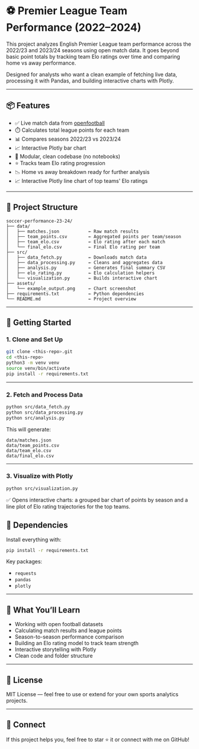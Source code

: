 # ⚽ Premier League Team Performance (2022–2024)

This project analyzes English Premier League team performance across the 2022/23 and 2023/24 seasons using open match data. It goes beyond basic point totals by tracking team Elo ratings over time and comparing home vs away performance.

Designed for analysts who want a clean example of fetching live data, processing it with Pandas, and building interactive charts with Plotly.

---

## 📦 Features

- ✅ Live match data from [openfootball](https://github.com/openfootball/football.json)
- ⏱️ Calculates total league points for each team
- 📊 Compares seasons 2022/23 vs 2023/24
- 📈 Interactive Plotly bar chart
- 🧹 Modular, clean codebase (no notebooks)
- ⭐ Tracks team Elo rating progression
- 📉 Home vs away breakdown ready for further analysis
- 📈 Interactive Plotly line chart of top teams' Elo ratings

---

## 📁 Project Structure

```
soccer-performance-23-24/
├── data/
│   ├── matches.json           ← Raw match results
│   ├── team_points.csv        ← Aggregated points per team/season
│   ├── team_elo.csv           ← Elo rating after each match
│   └── final_elo.csv          ← Final Elo rating per team
├── src/
│   ├── data_fetch.py          ← Downloads match data
│   ├── data_processing.py     ← Cleans and aggregates data
│   ├── analysis.py            ← Generates final summary CSV
│   ├── elo_rating.py          ← Elo calculation helpers
│   └── visualization.py       ← Builds interactive chart
├── assets/
│   └── example_output.png     ← Chart screenshot
├── requirements.txt           ← Python dependencies
└── README.md                  ← Project overview
```

---

## 🚀 Getting Started

### 1. Clone and Set Up

```bash
git clone <this-repo>.git
cd <this-repo>
python3 -m venv venv
source venv/bin/activate
pip install -r requirements.txt
```

---

### 2. Fetch and Process Data

```bash
python src/data_fetch.py
python src/data_processing.py
python src/analysis.py
```

This will generate:

```
data/matches.json
data/team_points.csv
data/team_elo.csv
data/final_elo.csv
```

---

### 3. Visualize with Plotly

```bash
python src/visualization.py
```

✅ Opens interactive charts: a grouped bar chart of points by season and a line plot of Elo rating trajectories for the top teams.


## 🔧 Dependencies

Install everything with:

```bash
pip install -r requirements.txt
```

Key packages:

* `requests`
* `pandas`
* `plotly`

---

## 🧠 What You’ll Learn

* Working with open football datasets
* Calculating match results and league points
* Season-to-season performance comparison
* Building an Elo rating model to track team strength
* Interactive storytelling with Plotly
* Clean code and folder structure

---

## 🪪 License

MIT License — feel free to use or extend for your own sports analytics projects.

---

## 🙌 Connect

If this project helps you, feel free to star ⭐ it or connect with me on GitHub!
